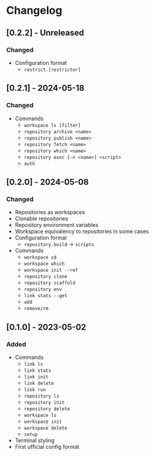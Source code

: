 # Changelog

## [0.2.2] - Unreleased

### Changed

- Configuration format
	- `restrict.[restrictor]`

## [0.2.1] - 2024-05-18

### Changed

- Commands
	- `workspace ls [filter]`
	- `repository archive <name>`
	- `repository publish <name>`
	- `repository fetch <name>`
	- `repository which <name>`
	- `repository exec [-n <name>] <script>`
	- `auth`

## [0.2.0] - 2024-05-08

### Changed

- Repositories as workspaces
- Clonable repositories
- Repository environment variables
- Workspace equivalency to repositories in some cases
- Configuration format
  - `repository.build` -> `scripts`
- Commands
	- `workspace cd`
	- `workspace which`
	- `workspace init --ref`
	- `repository clone`
	- `repository scaffold`
	- `repository env`
	- `link stats --get`
	- `add`
	- `remove/rm`

## [0.1.0] - 2023-05-02

### Added

- Commands
  - `link ls`
  - `link stats`
  - `link init`
  - `link delete`
  - `link run`
  - `repository ls`
  - `repository init`
  - `repository delete`
  - `workspace ls`
  - `workspace init`
  - `workspace delete`
  - `setup`
- Terminal styling
- First official config format
